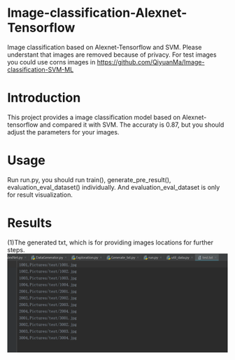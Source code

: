 # Image-classification-Alexnet-Tensorflow
Image classification based on Alexnet-Tensorflow and SVM.
Please understant that images are removed because of privacy. For test images you could use corns images in https://github.com/QiyuanMa/Image-classification-SVM-ML

# Introduction
This project provides a image classification model based on Alexnet-tensorflow and compared it with SVM. 
The accuraty is 0.87, but you should adjust the parameters for your images.

# Usage
Run run.py, you should run train(), generate_pre_result(), evaluation_eval_dataset() individually. And evaluation_eval_dataset is only for result visualization.

# Results
(1)The generated txt, which is for providing images locations for further steps.
![Alt text](https://github.com/qiyuanma/Image-classification-Alexnet-Tensorflow/raw/master/results/txt.png)



